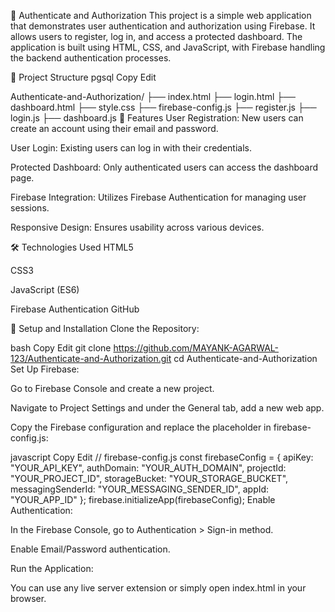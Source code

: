 
🔐 Authenticate and Authorization
This project is a simple web application that demonstrates user authentication and authorization using Firebase. It allows users to register, log in, and access a protected dashboard. The application is built using HTML, CSS, and JavaScript, with Firebase handling the backend authentication processes.

📁 Project Structure
pgsql
Copy
Edit

Authenticate-and-Authorization/
├── index.html
├── login.html
├── dashboard.html
├── style.css
├── firebase-config.js
├── register.js
├── login.js
├── dashboard.js
🚀 Features
User Registration: New users can create an account using their email and password.

User Login: Existing users can log in with their credentials.

Protected Dashboard: Only authenticated users can access the dashboard page.

Firebase Integration: Utilizes Firebase Authentication for managing user sessions.

Responsive Design: Ensures usability across various devices.

🛠️ Technologies Used
HTML5

CSS3

JavaScript (ES6)

Firebase Authentication
GitHub

🔧 Setup and Installation
Clone the Repository:

bash
Copy
Edit
git clone https://github.com/MAYANK-AGARWAL-123/Authenticate-and-Authorization.git
cd Authenticate-and-Authorization
Set Up Firebase:

Go to Firebase Console and create a new project.

Navigate to Project Settings and under the General tab, add a new web app.

Copy the Firebase configuration and replace the placeholder in firebase-config.js:

javascript
Copy
Edit
// firebase-config.js
const firebaseConfig = {
  apiKey: "YOUR_API_KEY",
  authDomain: "YOUR_AUTH_DOMAIN",
  projectId: "YOUR_PROJECT_ID",
  storageBucket: "YOUR_STORAGE_BUCKET",
  messagingSenderId: "YOUR_MESSAGING_SENDER_ID",
  appId: "YOUR_APP_ID"
};
firebase.initializeApp(firebaseConfig);
Enable Authentication:

In the Firebase Console, go to Authentication > Sign-in method.

Enable Email/Password authentication.

Run the Application:

You can use any live server extension or simply open index.html in your browser.
